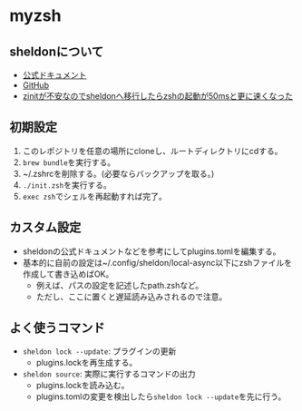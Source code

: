 # myzsh

## sheldonについて

- [公式ドキュメント](https://sheldon.cli.rs/Introduction.html)
- [GitHub](https://github.com/rossmacarthur/sheldon)
- [zinitが不安なのでsheldonへ移行したらzshの起動が50msと更に速くなった](https://ktrysmt.github.io/blog/migrate-zinit-to-sheldon/)

## 初期設定

1. このレポジトリを任意の場所にcloneし、ルートディレクトリにcdする。
2. `brew bundle`を実行する。
3. ~/.zshrcを削除する。(必要ならバックアップを取る。)
4. `./init.zsh`を実行する。
5. `exec zsh`でシェルを再起動すれば完了。

## カスタム設定

- sheldonの公式ドキュメントなどを参考にしてplugins.tomlを編集する。
- 基本的に自前の設定は~/.config/sheldon/local-async以下にzshファイルを作成して書き込めばOK。
  - 例えば、パスの設定を記述したpath.zshなど。
  - ただし、ここに置くと遅延読み込みされるので注意。

## よく使うコマンド

- `sheldon lock --update`: プラグインの更新
  - plugins.lockを再生成する。
- `sheldon source`: 実際に実行するコマンドの出力
  - plugins.lockを読み込む。
  - plugins.tomlの変更を検出したら`sheldon lock --update`を先に行う。
